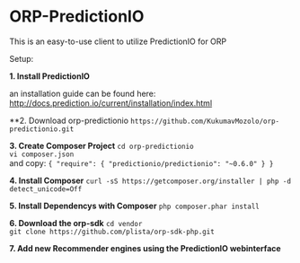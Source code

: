 ORP-PredictionIO
================

This is an easy-to-use client to utilize PredictionIO for ORP


Setup:

**1. Install PredictionIO**

an installation guide can be found here: http://docs.prediction.io/current/installation/index.html

**2. Download orp-predictionio
`https://github.com/KukumavMozolo/orp-predictionio.git`<br>


**3. Create Composer Project**
`cd orp-predictionio`<br>
`vi composer.json`<br>
and copy:
`{
    "require": {
        "predictionio/predictionio": "~0.6.0"
    }
}`<br>

**4. Install Composer**
`curl -sS https://getcomposer.org/installer | php -d detect_unicode=Off`<br>

**5. Install Dependencys with Composer**
`php composer.phar install`<br>

**6. Download the orp-sdk**
`cd vendor`<br>
`git clone https://github.com/plista/orp-sdk-php.git`<br>

**7. Add new Recommender engines using the PredictionIO webinterface**